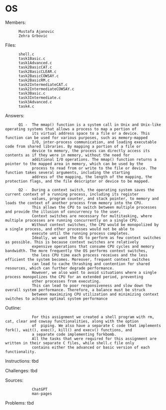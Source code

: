 # OS

Members:  
          
          Mustafa Ajanovic
          Zehra Grbovic

Files:     
                    
          shell.c
          task1Basic.c
          task1Advanced.c
          task2BasicCAT.c 
          task2BasicCLEAR.c 
          task2BasicCOWSAY.c 
          task2BasicRM.c 
          task2IntermediateCAT.c 
          task2IntermediateCOWSAY.c 
          task3Basic.c 
          task3Intermediate.c 
          task3Advanced.c
          task4.c 
          
Answers:  
          
          Q1 -  The mmap() function is a system call in Unix and Unix-like operating systems that allows a process to map a portion of 
                its virtual address space to a file or a device. This function can be used for various purposes, such as memory-mapped 
                I/O, inter-process communication, and loading executable code from shared libraries. By mapping a portion of a file or 
                device to memory, the process can directly access its contents as if they were in memory, without the need for 
                additional I/O operations. The mmap() function returns a pointer to the mapped area in memory, which can be used by the 
                process to read from or write to the file or device. The function takes several arguments, including the starting 
                address of the mapping, the length of the mapping, the protection flags, and the file descriptor or device to be mapped.
                
          Q2 -  During a context switch, the operating system saves the current context of a running process, including its register 
                values, program counter, and stack pointer, to memory and loads the context of another process from memory into the CPU. 
                This allows the CPU to switch between multiple processes and provide the illusion of concurrency to the user.
                Context switches are necessary for multitasking, where multiple processes are running concurrently on a single CPU. 
                Without context switches, the CPU would be monopolized by a single process, and other processes would not be able to 
                execute until the running process completes.
                Ideally, we want the OS to perform as few context switches as possible. This is because context switches are relatively 
                expensive operations that consume CPU cycles and memory bandwidth. The more frequently the OS performs context switches, 
                the less CPU time each process receives and the less  efficient the system becomes. Moreover, frequent context switches 
                can lead to cache thrashing and contention for shared resources, which can further degrade performance.
                However, we also want to avoid situations where a single process monopolizes the CPU for an extended period, preventing 
                other processes from executing. 
                This can lead to poor responsiveness and slow down the overall system performance. Therefore, a balance must be struck 
                between maximizing CPU utilization and minimizing context switches to achieve optimal system performance

Outline:       

                For this assignment we created a shell program with rm, cat, clear and cowsay functionalities, along with the option 
                of  piping. We also have a separate C code that implements fork(), wait(), exec(), kill() and execv() functions, and 
                a separate code implementing forkbomb.
                All the tasks that were required for this assignment are written in their separate C files, while shell.c file only 
                contains either the advanced or basic version of each functionality.

Instructions:   tbd

Challenges:     tbd

Sources:        
                
                ChatGPT
                man-pages

Problems:       tbd
